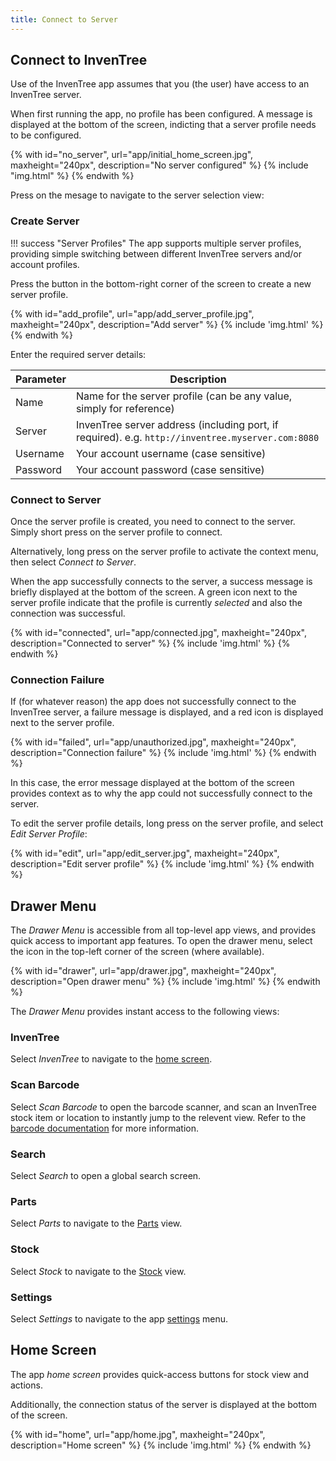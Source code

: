 ```yaml
---
title: Connect to Server
---
```


## Connect to InvenTree

Use of the InvenTree app assumes that you (the user) have access to an InvenTree server.

When first running the app, no profile has been configured. A message is displayed at the bottom of the screen, indicting that a server profile needs to be configured.

{% with id="no_server", url="app/initial_home_screen.jpg", maxheight="240px", description="No server configured" %}
{% include "img.html" %}
{% endwith %}

Press on the mesage to navigate to the server selection view:

### Create Server

!!! success "Server Profiles"
    The app supports multiple server profiles, providing simple switching between different InvenTree servers and/or account profiles.

Press the <span class='fas fa-plus-circle blue'></span> button in the bottom-right corner of the screen to create a new server profile.

{% with id="add_profile", url="app/add_server_profile.jpg", maxheight="240px", description="Add server" %}
{% include 'img.html' %}
{% endwith %}

Enter the required server details:

| Parameter | Description |
| --- | --- |
| Name | Name for the server profile (can be any value, simply for reference) |
| Server | InvenTree server address (including port, if required). e.g. `http://inventree.myserver.com:8080` |
| Username | Your account username (case sensitive) |
| Password | Your account password (case sensitive) |

### Connect to Server

Once the server profile is created, you need to connect to the server. Simply short press on the server profile to connect.

Alternatively, long press on the server profile to activate the context menu, then select *Connect to Server*.

When the app successfully connects to the server, a success message is briefly displayed at the bottom of the screen. A green <span class='fas fa-check-circle green'></span> icon next to the server profile indicate that the profile is currently *selected* and also the connection was successful.

{% with id="connected", url="app/connected.jpg", maxheight="240px", description="Connected to server" %}
{% include 'img.html' %}
{% endwith %}

### Connection Failure

If (for whatever reason) the app does not successfully connect to the InvenTree server, a failure message is displayed, and a red <span class='fas fa-times-circle red'></span> icon is displayed next to the server profile.

{% with id="failed", url="app/unauthorized.jpg", maxheight="240px", description="Connection failure" %}
{% include 'img.html' %}
{% endwith %}

In this case, the error message displayed at the bottom of the screen provides context as to why the app could not successfully connect to the server.

To edit the server profile details, long press on the server profile, and select *Edit Server Profile*:

{% with id="edit", url="app/edit_server.jpg", maxheight="240px", description="Edit server profile" %}
{% include 'img.html' %}
{% endwith %}

## Drawer Menu

The *Drawer Menu* is accessible from all top-level app views, and provides quick access to important app features. To open the drawer menu, select the <span class='fas fa-bars'></span> icon in the top-left corner of the screen (where available).

{% with id="drawer", url="app/drawer.jpg", maxheight="240px", description="Open drawer menu" %}
{% include 'img.html' %}
{% endwith %}

The *Drawer Menu* provides instant access to the following views:

### InvenTree

Select *InvenTree* to navigate to the [home screen](#home-screen).

### Scan Barcode

Select *Scan Barcode* to open the barcode scanner, and scan an InvenTree stock item or location to instantly jump to the relevent view. Refer to the [barcode documentation](./barcode.md) for more information.

### Search

Select *Search* to open a global search screen.

### Parts

Select *Parts* to navigate to the [Parts](./part.md) view.

### Stock

Select *Stock* to navigate to the [Stock](./stock.md) view.

### Settings

Select *Settings* to navigate to the app [settings](./settings.md) menu.

## Home Screen

The app *home screen* provides quick-access buttons for stock view and actions.

Additionally, the connection status of the server is displayed at the bottom of the screen.

{% with id="home", url="app/home.jpg", maxheight="240px", description="Home screen" %}
{% include 'img.html' %}
{% endwith %}